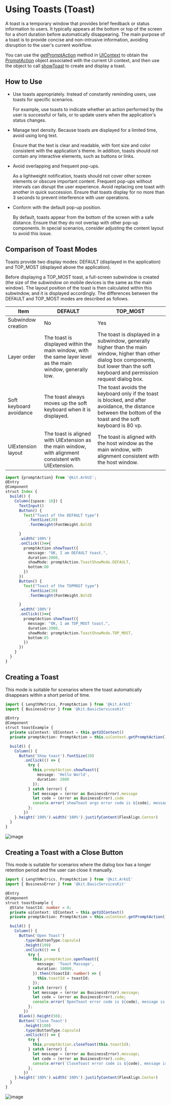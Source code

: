 # Using Toasts (Toast)

A toast is a temporary window that provides brief feedback or status information to users. It typically appears at the bottom or top of the screen for a short duration before automatically disappearing. The main purpose of a toast is to provide concise and non-intrusive information, avoiding disruption to the user's current workflow.


You can use the [getPromptAction](../reference/apis-arkui/arkts-apis-uicontext-uicontext.md#getpromptaction) method in [UIContext](../reference/apis-arkui/arkts-apis-uicontext-uicontext.md) to obtain the [PromptAction](../reference/apis-arkui/arkts-apis-uicontext-promptaction.md) object associated with the current UI context, and then use the object to call [showToast](../reference/apis-arkui/arkts-apis-uicontext-promptaction.md#showtoast) to create and display a toast.

## How to Use

 - Use toasts appropriately. Instead of constantly reminding users, use toasts for specific scenarios.

    For example, use toasts to indicate whether an action performed by the user is successful or fails, or to update users when the application's status changes.

 - Manage text density. Because toasts are displayed for a limited time, avoid using long text.

   Ensure that the text is clear and readable, with font size and color consistent with the application's theme. In addition, toasts should not contain any interactive elements, such as buttons or links.

 - Avoid overlapping and frequent pop-ups.

   As a lightweight notification, toasts should not cover other screen elements or obscure important content. Frequent pop-ups without intervals can disrupt the user experience. Avoid replacing one toast with another in quick succession. Ensure that toasts display for no more than 3 seconds to prevent interference with user operations.

 - Conform with the default pop-up position.

   By default, toasts appear from the bottom of the screen with a safe distance. Ensure that they do not overlap with other pop-up components. In special scenarios, consider adjusting the content layout to avoid this issue.

## Comparison of Toast Modes

Toasts provide two display modes: DEFAULT (displayed in the application) and TOP\_MOST (displayed above the application).

Before displaying a TOP_MOST toast, a full-screen subwindow is created (the size of the subwindow on mobile devices is the same as the main window). The layout position of the toast is then calculated within this subwindow, and it is displayed accordingly. The differences between the DEFAULT and TOP_MOST modes are described as follows.

| Item| DEFAULT | TOP_MOST |
| --- | --- | --- |
| Subwindow creation | No| Yes|
| Layer order| The toast is displayed within the main window, with the same layer level as the main window, generally low.| The toast is displayed in a subwindow, generally higher than the main window, higher than other dialog box components, but lower than the soft keyboard and permission request dialog box.|
| Soft keyboard avoidance| The toast always moves up the soft keyboard when it is displayed.| The toast avoids the keyboard only if the toast is blocked, and after avoidance, the distance between the bottom of the toast and the soft keyboard is 80 vp.|
| UIExtension layout| The toast is aligned with UIExtension as the main window, with alignment consistent with UIExtension.| The toast is aligned with the host window as the main window, with alignment consistent with the host window.|

```ts
import {promptAction} from '@kit.ArkUI';
@Entry
@Component
struct Index {
  build() {
    Column({space: 10}) {
      TextInput()
      Button() {
        Text("Toast of the DEFAULT type")
          .fontSize(20)
          .fontWeight(FontWeight.Bold)

      }
      .width('100%')
      .onClick(()=>{
        promptAction.showToast({
          message: "OK, I am DEFAULT toast.",
          duration:2000,
          showMode: promptAction.ToastShowMode.DEFAULT,
          bottom:80
        })
      })
      Button() {
        Text("Toast of the TOPMOST type")
          .fontSize(20)
          .fontWeight(FontWeight.Bold)

      }
      .width('100%')
      .onClick(()=>{
        promptAction.showToast({
          message: "OK, I am TOP_MOST toast.",
          duration:2000,
          showMode: promptAction.ToastShowMode.TOP_MOST,
          bottom:85
        })
      })
    }
  }
}
```

## Creating a Toast

This mode is suitable for scenarios where the toast automatically disappears within a short period of time.

```ts
import { LengthMetrics, PromptAction } from '@kit.ArkUI'
import { BusinessError } from '@kit.BasicServicesKit'

@Entry
@Component
struct toastExample {
  private uiContext: UIContext = this.getUIContext()
  private promptAction: PromptAction = this.uiContext.getPromptAction()

  build() {
    Column() {
      Button('Show toast').fontSize(20)
        .onClick(() => {
          try {
            this.promptAction.showToast({
              message: 'Hello World',
              duration: 2000
            });
          } catch (error) {
            let message = (error as BusinessError).message
            let code = (error as BusinessError).code
            console.error(`showToast args error code is ${code}, message is ${message}`);
          };
        })
    }.height('100%').width('100%').justifyContent(FlexAlign.Center)
  }
}
```

![image](figures/UIToast1.gif)

## Creating a Toast with a Close Button

This mode is suitable for scenarios where the dialog box has a longer retention period and the user can close it manually.

```ts
import { LengthMetrics, PromptAction } from '@kit.ArkUI'
import { BusinessError } from '@kit.BasicServicesKit'

@Entry
@Component
struct toastExample {
  @State toastId: number = 0;
  private uiContext: UIContext = this.getUIContext()
  private promptAction: PromptAction = this.uiContext.getPromptAction()

  build() {
    Column() {
      Button('Open Toast')
        .type(ButtonType.Capsule)
        .height(100)
        .onClick(() => {
          try {
            this.promptAction.openToast({
              message: 'Toast Massage',
              duration: 10000,
            }).then((toastId: number) => {
              this.toastId = toastId;
            });
          } catch (error) {
            let message = (error as BusinessError).message;
            let code = (error as BusinessError).code;
            console.error(`OpenToast error code is ${code}, message is ${message}`);
          };
        })
      Blank().height(50);
      Button('Close Toast')
        .height(100)
        .type(ButtonType.Capsule)
        .onClick(() => {
          try {
            this.promptAction.closeToast(this.toastId);
          } catch (error) {
            let message = (error as BusinessError).message;
            let code = (error as BusinessError).code;
            console.error(`CloseToast error code is ${code}, message is ${message}`);
          };
        })
    }.height('100%').width('100%').justifyContent(FlexAlign.Center)
  }
}
```

![image](figures/UIToast.gif)
